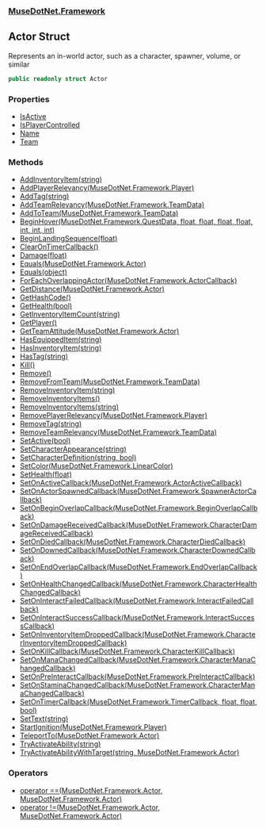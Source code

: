 ### [MuseDotNet.Framework](./MuseDotNet-Framework.md 'MuseDotNet.Framework')
## Actor Struct
Represents an in-world actor, such as a character, spawner, volume, or similar  
```csharp
public readonly struct Actor
```
### Properties
- [IsActive](./Actor-IsActive.md 'MuseDotNet.Framework.Actor.IsActive')
- [IsPlayerControlled](./Actor-IsPlayerControlled.md 'MuseDotNet.Framework.Actor.IsPlayerControlled')
- [Name](./Actor-Name.md 'MuseDotNet.Framework.Actor.Name')
- [Team](./Actor-Team.md 'MuseDotNet.Framework.Actor.Team')
### Methods
- [AddInventoryItem(string)](./Actor-AddInventoryItem(string).md 'MuseDotNet.Framework.Actor.AddInventoryItem(string)')
- [AddPlayerRelevancy(MuseDotNet.Framework.Player)](./Actor-AddPlayerRelevancy(Player).md 'MuseDotNet.Framework.Actor.AddPlayerRelevancy(MuseDotNet.Framework.Player)')
- [AddTag(string)](./Actor-AddTag(string).md 'MuseDotNet.Framework.Actor.AddTag(string)')
- [AddTeamRelevancy(MuseDotNet.Framework.TeamData)](./Actor-AddTeamRelevancy(TeamData).md 'MuseDotNet.Framework.Actor.AddTeamRelevancy(MuseDotNet.Framework.TeamData)')
- [AddToTeam(MuseDotNet.Framework.TeamData)](./Actor-AddToTeam(TeamData).md 'MuseDotNet.Framework.Actor.AddToTeam(MuseDotNet.Framework.TeamData)')
- [BeginHover(MuseDotNet.Framework.QuestData, float, float, float, float, int, int, int)](./Actor-BeginHover(QuestData_float_float_float_float_int_int_int).md 'MuseDotNet.Framework.Actor.BeginHover(MuseDotNet.Framework.QuestData, float, float, float, float, int, int, int)')
- [BeginLandingSequence(float)](./Actor-BeginLandingSequence(float).md 'MuseDotNet.Framework.Actor.BeginLandingSequence(float)')
- [ClearOnTimerCallback()](./Actor-ClearOnTimerCallback().md 'MuseDotNet.Framework.Actor.ClearOnTimerCallback()')
- [Damage(float)](./Actor-Damage(float).md 'MuseDotNet.Framework.Actor.Damage(float)')
- [Equals(MuseDotNet.Framework.Actor)](./Actor-Equals(Actor).md 'MuseDotNet.Framework.Actor.Equals(MuseDotNet.Framework.Actor)')
- [Equals(object)](./Actor-Equals(object).md 'MuseDotNet.Framework.Actor.Equals(object)')
- [ForEachOverlappingActor(MuseDotNet.Framework.ActorCallback)](./Actor-ForEachOverlappingActor(ActorCallback).md 'MuseDotNet.Framework.Actor.ForEachOverlappingActor(MuseDotNet.Framework.ActorCallback)')
- [GetDistance(MuseDotNet.Framework.Actor)](./Actor-GetDistance(Actor).md 'MuseDotNet.Framework.Actor.GetDistance(MuseDotNet.Framework.Actor)')
- [GetHashCode()](./Actor-GetHashCode().md 'MuseDotNet.Framework.Actor.GetHashCode()')
- [GetHealth(bool)](./Actor-GetHealth(bool).md 'MuseDotNet.Framework.Actor.GetHealth(bool)')
- [GetInventoryItemCount(string)](./Actor-GetInventoryItemCount(string).md 'MuseDotNet.Framework.Actor.GetInventoryItemCount(string)')
- [GetPlayer()](./Actor-GetPlayer().md 'MuseDotNet.Framework.Actor.GetPlayer()')
- [GetTeamAttitude(MuseDotNet.Framework.Actor)](./Actor-GetTeamAttitude(Actor).md 'MuseDotNet.Framework.Actor.GetTeamAttitude(MuseDotNet.Framework.Actor)')
- [HasEquippedItem(string)](./Actor-HasEquippedItem(string).md 'MuseDotNet.Framework.Actor.HasEquippedItem(string)')
- [HasInventoryItem(string)](./Actor-HasInventoryItem(string).md 'MuseDotNet.Framework.Actor.HasInventoryItem(string)')
- [HasTag(string)](./Actor-HasTag(string).md 'MuseDotNet.Framework.Actor.HasTag(string)')
- [Kill()](./Actor-Kill().md 'MuseDotNet.Framework.Actor.Kill()')
- [Remove()](./Actor-Remove().md 'MuseDotNet.Framework.Actor.Remove()')
- [RemoveFromTeam(MuseDotNet.Framework.TeamData)](./Actor-RemoveFromTeam(TeamData).md 'MuseDotNet.Framework.Actor.RemoveFromTeam(MuseDotNet.Framework.TeamData)')
- [RemoveInventoryItem(string)](./Actor-RemoveInventoryItem(string).md 'MuseDotNet.Framework.Actor.RemoveInventoryItem(string)')
- [RemoveInventoryItems()](./Actor-RemoveInventoryItems().md 'MuseDotNet.Framework.Actor.RemoveInventoryItems()')
- [RemoveInventoryItems(string)](./Actor-RemoveInventoryItems(string).md 'MuseDotNet.Framework.Actor.RemoveInventoryItems(string)')
- [RemovePlayerRelevancy(MuseDotNet.Framework.Player)](./Actor-RemovePlayerRelevancy(Player).md 'MuseDotNet.Framework.Actor.RemovePlayerRelevancy(MuseDotNet.Framework.Player)')
- [RemoveTag(string)](./Actor-RemoveTag(string).md 'MuseDotNet.Framework.Actor.RemoveTag(string)')
- [RemoveTeamRelevancy(MuseDotNet.Framework.TeamData)](./Actor-RemoveTeamRelevancy(TeamData).md 'MuseDotNet.Framework.Actor.RemoveTeamRelevancy(MuseDotNet.Framework.TeamData)')
- [SetActive(bool)](./Actor-SetActive(bool).md 'MuseDotNet.Framework.Actor.SetActive(bool)')
- [SetCharacterAppearance(string)](./Actor-SetCharacterAppearance(string).md 'MuseDotNet.Framework.Actor.SetCharacterAppearance(string)')
- [SetCharacterDefinition(string, bool)](./Actor-SetCharacterDefinition(string_bool).md 'MuseDotNet.Framework.Actor.SetCharacterDefinition(string, bool)')
- [SetColor(MuseDotNet.Framework.LinearColor)](./Actor-SetColor(LinearColor).md 'MuseDotNet.Framework.Actor.SetColor(MuseDotNet.Framework.LinearColor)')
- [SetHealth(float)](./Actor-SetHealth(float).md 'MuseDotNet.Framework.Actor.SetHealth(float)')
- [SetOnActiveCallback(MuseDotNet.Framework.ActorActiveCallback)](./Actor-SetOnActiveCallback(ActorActiveCallback).md 'MuseDotNet.Framework.Actor.SetOnActiveCallback(MuseDotNet.Framework.ActorActiveCallback)')
- [SetOnActorSpawnedCallback(MuseDotNet.Framework.SpawnerActorCallback)](./Actor-SetOnActorSpawnedCallback(SpawnerActorCallback).md 'MuseDotNet.Framework.Actor.SetOnActorSpawnedCallback(MuseDotNet.Framework.SpawnerActorCallback)')
- [SetOnBeginOverlapCallback(MuseDotNet.Framework.BeginOverlapCallback)](./Actor-SetOnBeginOverlapCallback(BeginOverlapCallback).md 'MuseDotNet.Framework.Actor.SetOnBeginOverlapCallback(MuseDotNet.Framework.BeginOverlapCallback)')
- [SetOnDamageReceivedCallback(MuseDotNet.Framework.CharacterDamageReceivedCallback)](./Actor-SetOnDamageReceivedCallback(CharacterDamageReceivedCallback).md 'MuseDotNet.Framework.Actor.SetOnDamageReceivedCallback(MuseDotNet.Framework.CharacterDamageReceivedCallback)')
- [SetOnDiedCallback(MuseDotNet.Framework.CharacterDiedCallback)](./Actor-SetOnDiedCallback(CharacterDiedCallback).md 'MuseDotNet.Framework.Actor.SetOnDiedCallback(MuseDotNet.Framework.CharacterDiedCallback)')
- [SetOnDownedCallback(MuseDotNet.Framework.CharacterDownedCallback)](./Actor-SetOnDownedCallback(CharacterDownedCallback).md 'MuseDotNet.Framework.Actor.SetOnDownedCallback(MuseDotNet.Framework.CharacterDownedCallback)')
- [SetOnEndOverlapCallback(MuseDotNet.Framework.EndOverlapCallback)](./Actor-SetOnEndOverlapCallback(EndOverlapCallback).md 'MuseDotNet.Framework.Actor.SetOnEndOverlapCallback(MuseDotNet.Framework.EndOverlapCallback)')
- [SetOnHealthChangedCallback(MuseDotNet.Framework.CharacterHealthChangedCallback)](./Actor-SetOnHealthChangedCallback(CharacterHealthChangedCallback).md 'MuseDotNet.Framework.Actor.SetOnHealthChangedCallback(MuseDotNet.Framework.CharacterHealthChangedCallback)')
- [SetOnInteractFailedCallback(MuseDotNet.Framework.InteractFailedCallback)](./Actor-SetOnInteractFailedCallback(InteractFailedCallback).md 'MuseDotNet.Framework.Actor.SetOnInteractFailedCallback(MuseDotNet.Framework.InteractFailedCallback)')
- [SetOnInteractSuccessCallback(MuseDotNet.Framework.InteractSuccessCallback)](./Actor-SetOnInteractSuccessCallback(InteractSuccessCallback).md 'MuseDotNet.Framework.Actor.SetOnInteractSuccessCallback(MuseDotNet.Framework.InteractSuccessCallback)')
- [SetOnInventoryItemDroppedCallback(MuseDotNet.Framework.CharacterInventoryItemDroppedCallback)](./Actor-SetOnInventoryItemDroppedCallback(CharacterInventoryItemDroppedCallback).md 'MuseDotNet.Framework.Actor.SetOnInventoryItemDroppedCallback(MuseDotNet.Framework.CharacterInventoryItemDroppedCallback)')
- [SetOnKillCallback(MuseDotNet.Framework.CharacterKillCallback)](./Actor-SetOnKillCallback(CharacterKillCallback).md 'MuseDotNet.Framework.Actor.SetOnKillCallback(MuseDotNet.Framework.CharacterKillCallback)')
- [SetOnManaChangedCallback(MuseDotNet.Framework.CharacterManaChangedCallback)](./Actor-SetOnManaChangedCallback(CharacterManaChangedCallback).md 'MuseDotNet.Framework.Actor.SetOnManaChangedCallback(MuseDotNet.Framework.CharacterManaChangedCallback)')
- [SetOnPreInteractCallback(MuseDotNet.Framework.PreInteractCallback)](./Actor-SetOnPreInteractCallback(PreInteractCallback).md 'MuseDotNet.Framework.Actor.SetOnPreInteractCallback(MuseDotNet.Framework.PreInteractCallback)')
- [SetOnStaminaChangedCallback(MuseDotNet.Framework.CharacterManaChangedCallback)](./Actor-SetOnStaminaChangedCallback(CharacterManaChangedCallback).md 'MuseDotNet.Framework.Actor.SetOnStaminaChangedCallback(MuseDotNet.Framework.CharacterManaChangedCallback)')
- [SetOnTimerCallback(MuseDotNet.Framework.TimerCallback, float, float, bool)](./Actor-SetOnTimerCallback(TimerCallback_float_float_bool).md 'MuseDotNet.Framework.Actor.SetOnTimerCallback(MuseDotNet.Framework.TimerCallback, float, float, bool)')
- [SetText(string)](./Actor-SetText(string).md 'MuseDotNet.Framework.Actor.SetText(string)')
- [StartIgnition(MuseDotNet.Framework.Player)](./Actor-StartIgnition(Player).md 'MuseDotNet.Framework.Actor.StartIgnition(MuseDotNet.Framework.Player)')
- [TeleportTo(MuseDotNet.Framework.Actor)](./Actor-TeleportTo(Actor).md 'MuseDotNet.Framework.Actor.TeleportTo(MuseDotNet.Framework.Actor)')
- [TryActivateAbility(string)](./Actor-TryActivateAbility(string).md 'MuseDotNet.Framework.Actor.TryActivateAbility(string)')
- [TryActivateAbilityWithTarget(string, MuseDotNet.Framework.Actor)](./Actor-TryActivateAbilityWithTarget(string_Actor).md 'MuseDotNet.Framework.Actor.TryActivateAbilityWithTarget(string, MuseDotNet.Framework.Actor)')
### Operators
- [operator ==(MuseDotNet.Framework.Actor, MuseDotNet.Framework.Actor)](./Actor-op_Equality(Actor_Actor).md 'MuseDotNet.Framework.Actor.op_Equality(MuseDotNet.Framework.Actor, MuseDotNet.Framework.Actor)')
- [operator !=(MuseDotNet.Framework.Actor, MuseDotNet.Framework.Actor)](./Actor-op_Inequality(Actor_Actor).md 'MuseDotNet.Framework.Actor.op_Inequality(MuseDotNet.Framework.Actor, MuseDotNet.Framework.Actor)')
